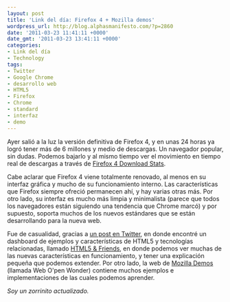 ```yaml
---
layout: post
title: 'Link del día: Firefox 4 + Mozilla demos'
wordpress_url: http://blog.alphasmanifesto.com/?p=2860
date: '2011-03-23 11:41:11 +0000'
date_gmt: '2011-03-23 13:41:11 +0000'
categories:
- Link del día
- Technology
tags:
- Twitter
- Google Chrome
- desarrollo web
- HTML5
- Firefox
- Chrome
- standard
- interfaz
- demo
---
```


Ayer salió a la luz la versión definitiva de Firefox 4, y en unas 24 horas ya logró tener más de 6 millones y medio de descargas. Un navegador popular, sin dudas. Podemos bajarlo y al mismo tiempo ver el movimiento en tiempo real de descargas a través de [Firefox 4 Download Stats](http://glow.mozilla.org/).

Cabe aclarar que Firefox 4 viene totalmente renovado, al menos en su interfaz gráfica y mucho de su funcionamiento interno. Las características que Firefox siempre ofreció permanecen ahí, y hay varias otras más. Por otro lado, su interfaz es mucho más limpia y minimalista (parece que todos los navegadores están siguiendo una tendencia que Chrome marcó) y por supuesto, soporta muchos de los nuevos estándares que se están desarrollando para la nueva web.

Fue de casualidad, gracias a [un post en Twitter](http://twitter.com/BreakingDev/status/50510848204087296), en donde encontré un dashboard de ejemplos y características de HTML5 y tecnologías relacionadas, llamado [HTML5 &amp; Friends](https://mozillademos.org/demos/dashboard/demo.html), en donde podemos ver muchas de las nuevas características en funcionamiento, y tener una explicación pequeña que podemos extender. Por otro lado, la web de [Mozilla Demos](https://demos.mozilla.org/) (llamada Web O'pen Wonder) contiene muchos ejemplos e implementaciones de las cuales podemos aprender.

_Soy un zorrinito actualizado._

